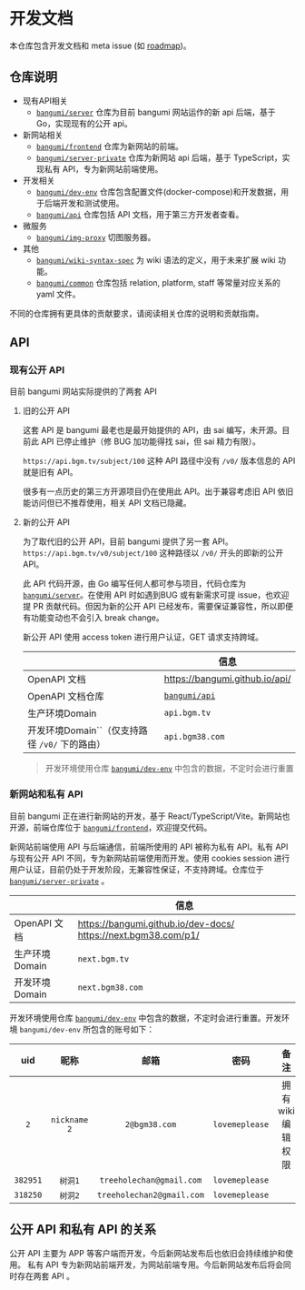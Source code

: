 # 开发文档

本仓库包含开发文档和 meta issue (如 [roadmap](https://github.com/bangumi/dev-docs/issues/1))。

## 仓库说明

- 现有API相关
  - [`bangumi/server`](https://github.com/bangumi/server) 仓库为目前 bangumi 网站运作的新 api 后端，基于 Go，实现现有的公开 api。
- 新网站相关
  - [`bangumi/frontend`](https://github.com/bangumi/frontend) 仓库为新网站的前端。
  - [`bangumi/server-private`](https://github.com/bangumi/server-private) 仓库为新网站 api 后端，基于 TypeScript，实现私有 API，专为新网站前端使用。
- 开发相关
  - [`bangumi/dev-env`](https://github.com/bangumi/dev-env) 仓库包含配置文件(docker-compose)和开发数据，用于后端开发和测试使用。
  - [`bangumi/api`](https://github.com/bangumi/api) 仓库包括 API 文档，用于第三方开发者查看。
- 微服务
  - [`bangumi/img-proxy`](https://github.com/bangumi/img-proxy) 切图服务器。
- 其他
  - [`bangumi/wiki-syntax-spec`](https://github.com/bangumi/wiki-syntax-spec) 为 wiki 语法的定义，用于未来扩展 wiki 功能。
  - [`bangumi/common`](https://github.com/bangumi/common) 仓库包括 relation, platform, staff 等常量对应关系的 yaml 文件。

不同的仓库拥有更具体的贡献要求，请阅读相关仓库的说明和贡献指南。

## API

### 现有公开 API

目前 bangumi 网站实际提供的了两套 API

1. 旧的公开 API

   这套 API 是 bangumi 最老也是最开始提供的 API，由 sai 编写，未开源。目前此 API 已停止维护（修 BUG 加功能得找 sai，但 sai 精力有限）。

   `https://api.bgm.tv/subject/100` 这种 API 路径中没有 `/v0/` 版本信息的 API 就是旧有 API。

   很多有一点历史的第三方开源项目仍在使用此 API。出于兼容考虑旧 API 依旧能访问但已不推荐使用，相关 API 文档已隐藏。
2. 新的公开 API

   为了取代旧的公开 API，目前 bangumi 提供了另一套 API。`https://api.bgm.tv/v0/subject/100` 这种路径以 `/v0/` 开头的即新的公开API。

   此 API 代码开源，由 Go 编写任何人都可参与项目，代码仓库为 [`bangumi/server`](https://github.com/bangumi/server)。在使用 API 时如遇到BUG 或有新需求可提 issue，也欢迎提 PR 贡献代码。但因为新的公开 API 已经发布，需要保证兼容性，所以即便有功能变动也不会引入 break change。

   新公开 API 使用 access token 进行用户认证，GET 请求支持跨域。

   |                                                  | 信息                                           |
   | ------------------------------------------------ | ---------------------------------------------- |
   | OpenAPI 文档                                     | https://bangumi.github.io/api/                 |
   | OpenAPI 文档仓库                                 | [`bangumi/api`](https://github.com/bangumi/api) |
   | 生产环境Domain                                   | `api.bgm.tv`                                 |
   | 开发环境Domain``（仅支持路径 `/v0/` 下的路由） | `api.bgm38.com`                              |


   > 开发环境使用仓库 [`bangumi/dev-env`](https://github.com/bangumi/dev-env) 中包含的数据，不定时会进行重置
   >

### 新网站和私有 API

目前 bangumi 正在进行新网站的开发，基于 React/TypeScript/Vite。新网站也开源，前端仓库位于 [`bangumi/frontend`](https://github.com/bangumi/frontend)，欢迎提交代码。

新网站前端使用 API 与后端通信，前端所使用的 API 被称为私有 API。私有 API 与现有公开 API 不同，专为新网站前端使用而开发。使用 cookies session 进行用户认证，目前仍处于开发阶段，无兼容性保证，不支持跨域。仓库位于 [`bangumi/server-private`](https://github.com/bangumi/server-private) 。

|                | 信息                                                                    |
| -------------- | ----------------------------------------------------------------------- |
| OpenAPI 文档   | https://bangumi.github.io/dev-docs/ https://next.bgm38.com/p1/ |
| 生产环境Domain | `next.bgm.tv`                                                         |
| 开发环境Domain | `next.bgm38.com`                                                      |

开发环境使用仓库 [`bangumi/dev-env`](https://github.com/bangumi/dev-env) 中包含的数据，不定时会进行重置。开发环境 `bangumi/dev-env` 所包含的账号如下：

|    uid    |      昵称      |            邮箱            |       密码       |        备注        |
| :--------: | :------------: | :-------------------------: | :--------------: | :----------------: |
|   `2`   | `nickname 2` |       `2@bgm38.com`       | `lovemeplease` | 拥有 wiki 编辑权限 |
| `382951` |   `树洞1`   | `treeholechan@gmail.com` | `lovemeplease` |                    |
| `318250` |   `树洞2`   | `treeholechan2@gmail.com` | `lovemeplease` |                    |

## 公开 API 和私有 API 的关系

公开 API 主要为 APP 等客户端而开发，今后新网站发布后也依旧会持续维护和使用。 私有 API 专为新网站前端开发，为网站前端专用。今后新网站发布后将会同时存在两套 API 。
